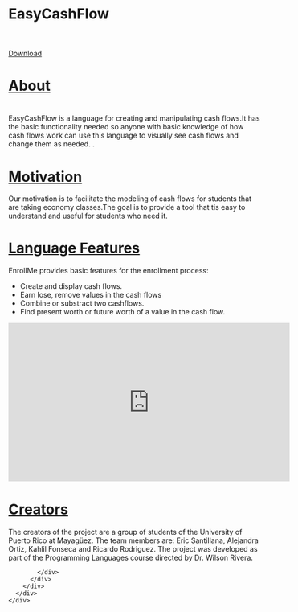  <html><head>
    <meta charset="utf-8">
    <meta name="viewport" content="width=device-width, initial-scale=1">
    <link href="http://cdnjs.cloudflare.com/ajax/libs/font-awesome/4.3.0/css/font-awesome.min.css" rel="stylesheet" type="text/css">
    <link href="stylesheet.css" rel="stylesheet" type="text/css">
  </head><body>
    <div class="cover">
      <div class="cover-image" style="background-image : url('backgroundblue.jpg')"></div>
      <div class="container">
        <div class="row">
          <div class="col-md-12 text-center">
            <h1 class="text-muted">EasyCashFlow</h1>
            <br>
            <br>
            <a href="https://github.com/ericsantii/Easy-Cash-Flow/archive/master.zip">Download<br></a>
          </div>
        </div>
      </div>
    </div>
    <div class="section">      <div class="container">
        <div class="row">
          <div class="col-md-6">
            <h1 class="text-primary">
              <u>About</u>
            </h1>
            <h1 class="text-primary"></h1>
            <p>EasyCashFlow is a language for creating and manipulating cash flows.It has the basic functionality needed so anyone with basic knowledge of how cash flows work can use this language to visually see cash flows and change them as needed. .</p>
            <h1 class="text-primary">
              <u>Motivation</u>
            </h1>
            <p>Our motivation is to facilitate the modeling of cash flows for students that are taking economy classes.The goal is to provide a tool that tis easy to understand and useful for students who need it.</p>
            <h1 class="text-primary">
              <u>Language Features</u>
            </h1>
            <p>EnrollMe provides basic features for the enrollment process:</p>
            <div class="col-md-12">
              <ul class="list-unstyled">
                <li>Create and display cash flows.</li>
                <li>Earn lose, remove values in the cash flows</li>
                <li>Combine or substract two cashflows.</li>
                <li>Find present worth or future worth of a value in the cash flow.</li>
              </ul>
            </div>
          </div>
          <div class="col-md-6">
            <div class="embed-responsive embed-responsive-16by9">
              <iframe width="560" height="315" src="https://www.youtube.com/embed/PZfg6_SlYCU" frameborder="0" allowfullscreen></iframe>
            </div>
          </div>
        </div>
        <div class="row">
          <div class="col-md-12">
            <h1 class="text-primary">
              <u>Creators</u>
            </h1>
          </div>
        </div>
        <div class="row">
          <div class="col-md-12">
            <p>The creators of the project are a group of students of the University
              of Puerto Rico at Mayagüez. The team members are: Eric Santillana, Alejandra Ortiz, Kahlil Fonseca and Ricardo Rodriguez. The project was developed as part of
              the Programming Languages course directed by Dr. Wilson Rivera.</p>
          </div>
        </div>
      </div>
    </div>
    <div class="section">
      <div class="container">
        <div class="row">
          <div class="col-md-12">
            <div class="btn-group">
             
            </div>
          </div>
        </div>
      </div>
    </div>
  

</body></html>
